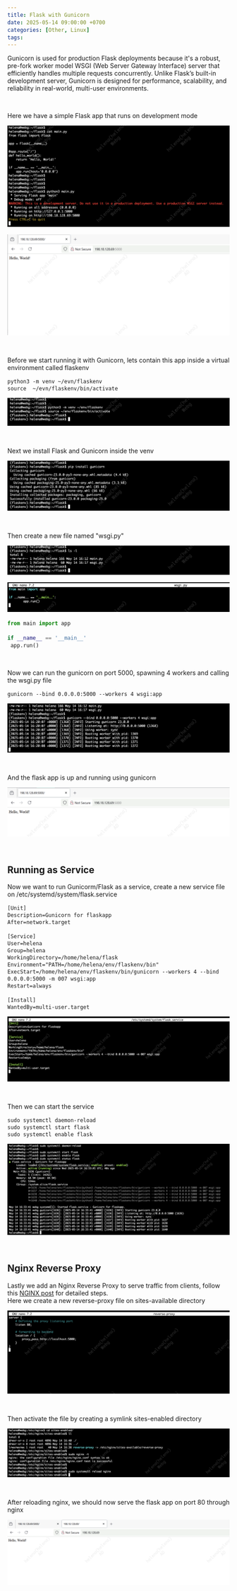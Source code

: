 ```yaml
---
title: Flask with Gunicorn
date: 2025-05-14 09:00:00 +0700
categories: [Other, Linux]
tags:
---
```


Gunicorn is used for production Flask deployments because it's a robust, pre-fork worker model WSGI (Web Server Gateway Interface) server that efficiently handles multiple requests concurrently. Unlike Flask’s built-in development server, Gunicorn is designed for performance, scalability, and reliability in real-world, multi-user environments.

<br>

Here we have a simple Flask app that runs on development mode

![x](/static/2025-05-14-flask/01.png)

![x](/static/2025-05-14-flask/02.png)

<br>

Before we start running it with Gunicorn, lets contain this app inside a virtual environment called flaskenv

```
python3 -m venv ~/evn/flaskenv
source  ~/evn/flaskenv/bin/activate
```

![x](/static/2025-05-14-flask/03.png)

<br>

Next we install Flask and Gunicorn inside the venv

![x](/static/2025-05-14-flask/04.png)

<br>

Then create a new file named "wsgi.py"

![x](/static/2025-05-14-flask/05.png)

![x](/static/2025-05-14-flask/06.png)

```python
from main import app

if __name__ == '__main__'
 app.run()
```

<br>

Now we can run the gunicorn on port 5000, spawning 4 workers and calling the wsgi.py file

```
gunicorn --bind 0.0.0.0:5000 --workers 4 wsgi:app
```

![x](/static/2025-05-14-flask/07.png)

<br>

And the flask app is up and running using gunicorn

![x](/static/2025-05-14-flask/08.png)

<br>

## Running as Service

Now we want to run Gunicorm/Flask as a service, create a new service file on /etc/systemd/system/flask.service

```
[Unit]
Description=Gunicorn for flaskapp
After=network.target

[Service]
User=helena
Group=helena
WorkingDirectory=/home/helena/flask
Environment="PATH=/home/helena/env/flaskenv/bin"
ExecStart=/home/helena/env/flaskenv/bin/gunicorn --workers 4 --bind 0.0.0.0:5000 -m 007 wsgi:app
Restart=always

[Install]
WantedBy=multi-user.target

```

![x](/static/2025-05-14-flask/09.png)

<br>

Then we can start the service

```
sudo systemctl daemon-reload
sudo systemctl start flask
sudo systemctl enable flask
```

![x](/static/2025-05-14-flask/10.png)

<br>


## Nginx Reverse Proxy

Lastly we add an Nginx Reverse Proxy to serve traffic from clients, follow this [NGINX post](https://helenaferdy.github.io/posts/nginx/) for detailed steps. <br>
Here we create a new reverse-proxy file on sites-available directory

![x](/static/2025-05-14-flask/11.png)

<br>

Then activate the file by creating a symlink sites-enabled directory

![x](/static/2025-05-14-flask/12.png)

<br>

After reloading nginx, we should now serve the flask app on port 80 through nginx

![x](/static/2025-05-14-flask/13.png)

<br>



